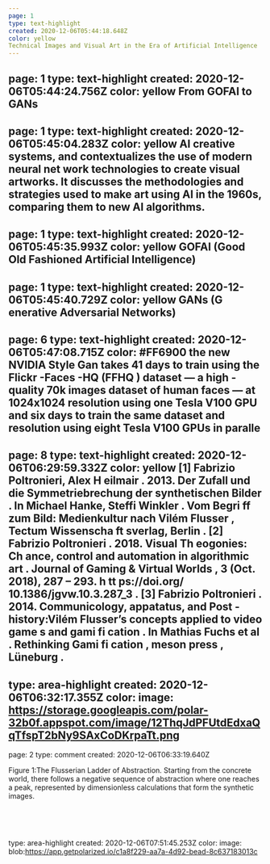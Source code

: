 ```yaml
---
page: 1
type: text-highlight
created: 2020-12-06T05:44:18.648Z
color: yellow
Technical Images and Visual Art in the Era of Artificial Intelligence
---
```

page: 1
type: text-highlight
created: 2020-12-06T05:44:24.756Z
color: yellow
From GOFAI to GANs
---
page: 1
type: text-highlight
created: 2020-12-06T05:45:04.283Z
color: yellow
AI creative systems, and  contextualizes  the  use  of  modern  neural  net work technologies to    create    visual    artworks.    It    discusses    the methodologies  and  strategies used  to  make  art  using  AI  in  the 1960s,  comparing  them  to new  AI  algorithms.
---
page: 1
type: text-highlight
created: 2020-12-06T05:45:35.993Z
color: yellow
GOFAI  (Good  Old Fashioned  Artificial  Intelligence)
---
page: 1
type: text-highlight
created: 2020-12-06T05:45:40.729Z
color: yellow
GANs   (G enerative   Adversarial Networks)
---
page: 6
type: text-highlight
created: 2020-12-06T05:47:08.715Z
color: #FF6900
the new NVIDIA Style Gan takes 41 days to train using the Flickr -Faces -HQ (FFHQ ) dataset — a high -quality 70k  images  dataset  of  human  faces —  at  1024x1024  resolution using one Tesla V100 GPU and six days to train the same dataset and  resolution  using  eight  Tesla  V100  GPUs  in  paralle
---
page: 8
type: text-highlight
created: 2020-12-06T06:29:59.332Z
color: yellow
[1] Fabrizio     Poltronieri, Alex     H eilmair . 2013. Der     Zufall     und     die Symmetriebrechung   der   synthetischen   Bilder .   In Michael   Hanke,   Steffi Winkler . Vom  Begri ff zum  Bild:  Medienkultur  nach  Vilém  Flusser , Tectum Wissenscha ft sverlag, Berlin . [2] Fabrizio  Poltronieri .  2018. Visual Th eogonies: Ch ance,  control  and  automation  in  algorithmic  art . Journal  of  Gaming  & Virtual Worlds , 3 (Oct. 2018), 287 – 293. h tt ps://doi.org/ 10.1386/jgvw.10.3.287_3 . [3] Fabrizio Poltronieri . 2014. Communicology, appatatus, and Post - history:Vilém Flusser’s concepts applied to video game s and gami fi cation . In Mathias Fuchs et al . Rethinking Gami fi cation , meson press , Lüneburg .
---
type: area-highlight
created: 2020-12-06T06:32:17.355Z
color: 
image: https://storage.googleapis.com/polar-32b0f.appspot.com/image/12ThqJdPFUtdEdxaQqTfspT2bNy9SAxCoDKrpaTt.png
---
page: 2
type: comment
created: 2020-12-06T06:33:19.640Z
<p><span>

Figure  1:The  Flusserian Ladder  of  Abstraction.  Starting  from the  concrete  world,  there  follows  a  negative  sequence  of abstraction   where   one   reaches   a   peak,   represented   by dimensionless calculations that form the synthetic images.

</span><br></p>
---
type: area-highlight
created: 2020-12-06T07:51:45.253Z
color: 
image: blob:https://app.getpolarized.io/c1a8f229-aa7a-4d92-bead-8c637183013c
